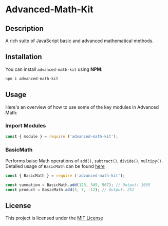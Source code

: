 # Advanced-Math-Kit

## Description 
A rich suite of JavaScript basic and advanced mathematical methods.

## Installation
You can install `advanced-math-kit` using **NPM**:

```bash
npm i advanced-math-kit
```

## Usage

Here's an overview of how to use some of the key modules in Advanced Math:

### Import Modules
```javascript
const { module } = require ('advanced-math-kit');
```

### BasicMath
Performs baisc Math operations of `add()`, `subtract()`, `divide()`, `multipy()`. Detailed usage of `BasicMath` can be found [here](./docs/BasicMath.md)

```javascript
const { BasicMath } = require ('advanced-math-kit');

const summation = BasicMath.add(123, 345, 567); // Output: 1035
const product = BasicMath.add(3, 7, -12); // Output: 252
```

## License

This project is licensed under the  [MIT License](/LICENSE)